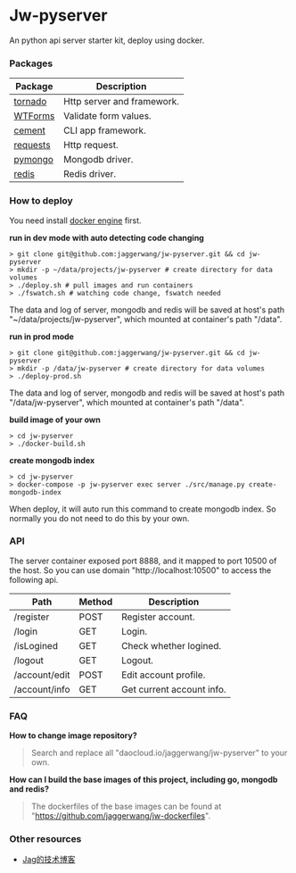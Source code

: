 # Jw-pyserver

An python api server starter kit, deploy using docker.

### Packages

|Package|Description|
|-------|-----------|
|[tornado](https://github.com/tornadoweb/tornado)|Http server and framework.|
|[WTForms](https://github.com/wtforms/wtforms)|Validate form values.|
|[cement](https://github.com/datafolklabs/cement)|CLI app framework.|
|[requests](https://github.com/kennethreitz/requests)|Http request.|
|[pymongo](https://github.com/mongodb/mongo-python-driver)|Mongodb driver.|
|[redis](https://github.com/andymccurdy/redis-py)|Redis driver.|

### How to deploy

You need install [docker engine](https://docs.docker.com/engine/installation/) first.

**run in dev mode with auto detecting code changing**

```
> git clone git@github.com:jaggerwang/jw-pyserver.git && cd jw-pyserver
> mkdir -p ~/data/projects/jw-pyserver # create directory for data volumes
> ./deploy.sh # pull images and run containers
> ./fswatch.sh # watching code change, fswatch needed
```

The data and log of server, mongodb and redis will be saved at host's path "~/data/projects/jw-pyserver", which mounted at container's path "/data".

**run in prod mode**

```
> git clone git@github.com:jaggerwang/jw-pyserver.git && cd jw-pyserver
> mkdir -p /data/jw-pyserver # create directory for data volumes
> ./deploy-prod.sh
```

The data and log of server, mongodb and redis will be saved at host's path "/data/jw-pyserver", which mounted at container's path "/data".

**build image of your own**

```
> cd jw-pyserver
> ./docker-build.sh
```

**create mongodb index**

```
> cd jw-pyserver
> docker-compose -p jw-pyserver exec server ./src/manage.py create-mongodb-index
```
When deploy, it will auto run this command to create mongodb index. So normally you do not need to do this by your own.

### API

The server container exposed port 8888, and it mapped to port 10500 of the host. So you can use domain "http://localhost:10500" to access the following api.

Path|Method|Description
----|------|-----------
/register|POST|Register account.
/login|GET|Login.
/isLogined|GET|Check whether logined.
/logout|GET|Logout.
/account/edit|POST|Edit account profile.
/account/info|GET|Get current account info.

### FAQ

**How to change image repository?**

> Search and replace all "daocloud.io/jaggerwang/jw-pyserver" to your own.

**How can I build the base images of this project, including go, mongodb and redis?**

> The dockerfiles of the base images can be found at "https://github.com/jaggerwang/jw-dockerfiles".

### Other resources

* [Jag的技术博客](https://jaggerwang.net/)
